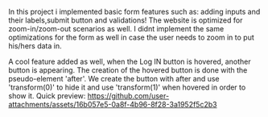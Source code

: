 In this project i implemented basic form features such as: adding inputs and their labels,submit button and validations!
The website is optimized for zoom-in/zoom-out scenarios as well. 
I didnt implement the same optimizations for the form as well in case the user needs to zoom in to put his/hers data in.

A cool feature added as well, when the Log IN button is hovered, another button is appearing.
The creation of the hovered button is done with the pseudo-element 'after'.
We create the button with after and use 'transform(0)' to hide it and use 'transform(1)' when hovered in order to show it. 
Quick preview:
https://github.com/user-attachments/assets/16b057e5-0a8f-4b96-8f28-3a1952f5c2b3
